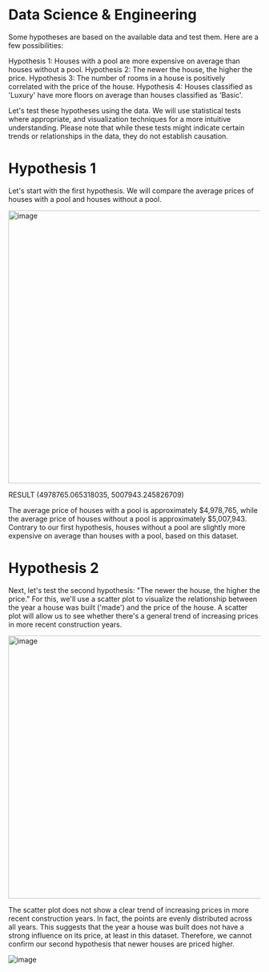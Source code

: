# Data Science & Engineering

Some hypotheses are based on the available data and test them. Here are a few possibilities:

Hypothesis 1: Houses with a pool are more expensive on average than houses without a pool.
Hypothesis 2: The newer the house, the higher the price.
Hypothesis 3: The number of rooms in a house is positively correlated with the price of the house.
Hypothesis 4: Houses classified as 'Luxury' have more floors on average than houses classified as 'Basic'.

Let's test these hypotheses using the data. We will use statistical tests where appropriate, and visualization techniques for a more intuitive understanding.
Please note that while these tests might indicate certain trends or relationships in the data, they do not establish causation.

# Hypothesis 1
Let's start with the first hypothesis. We will compare the average prices of houses with a pool and houses without a pool.

<img width="545" alt="image" src="https://github.com/Jhonnatan7br/Hard-Luxury-Paris-Housing/assets/104907786/f177da18-8824-4d5c-a442-4b36ddb1e028">

RESULT
(4978765.065318035, 5007943.245826709)

The average price of houses with a pool is approximately $4,978,765, while the average price of houses without a pool is approximately $5,007,943. Contrary to our first hypothesis, houses without a pool are slightly more expensive on average than houses with a pool, based on this dataset.

# Hypothesis 2
Next, let's test the second hypothesis: "The newer the house, the higher the price." For this, we'll use a scatter plot to visualize the relationship between the year a house was built ('made') and the price of the house. A scatter plot will allow us to see whether there's a general trend of increasing prices in more recent construction years.

<img width="525" alt="image" src="https://github.com/Jhonnatan7br/Hard-Luxury-Paris-Housing/assets/104907786/0a25d4ef-7adb-43c0-a10c-a5a68a819655">

The scatter plot does not show a clear trend of increasing prices in more recent construction years. In fact, the points are evenly distributed across all years. This suggests that the year a house was built does not have a strong influence on its price, at least in this dataset. Therefore, we cannot confirm our second hypothesis that newer houses are priced higher.


![image](https://github.com/Jhonnatan7br/Hard-Luxury-Paris-Housing/assets/104907786/19b9fdfa-17b2-4036-90a7-3bb6f6472fb2)


